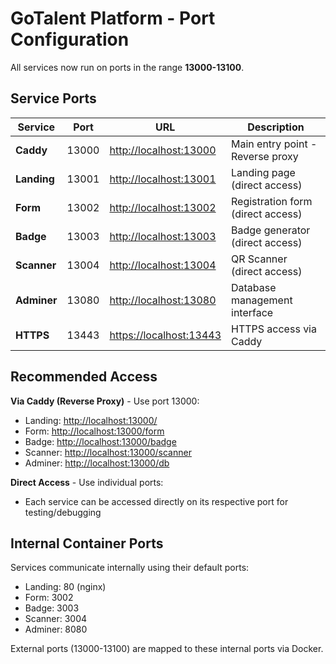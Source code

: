 # GoTalent Platform - Port Configuration

All services now run on ports in the range **13000-13100**.

## Service Ports

| Service | Port | URL | Description |
|---------|------|-----|-------------|
| **Caddy** | 13000 | <http://localhost:13000> | Main entry point - Reverse proxy |
| **Landing** | 13001 | <http://localhost:13001> | Landing page (direct access) |
| **Form** | 13002 | <http://localhost:13002> | Registration form (direct access) |
| **Badge** | 13003 | <http://localhost:13003> | Badge generator (direct access) |
| **Scanner** | 13004 | <http://localhost:13004> | QR Scanner (direct access) |
| **Adminer** | 13080 | <http://localhost:13080> | Database management interface |
| **HTTPS** | 13443 | <https://localhost:13443> | HTTPS access via Caddy |

## Recommended Access

**Via Caddy (Reverse Proxy)** - Use port 13000:

- Landing: <http://localhost:13000/>
- Form: <http://localhost:13000/form>
- Badge: <http://localhost:13000/badge>
- Scanner: <http://localhost:13000/scanner>
- Adminer: <http://localhost:13000/db>

**Direct Access** - Use individual ports:

- Each service can be accessed directly on its respective port for testing/debugging

## Internal Container Ports

Services communicate internally using their default ports:

- Landing: 80 (nginx)
- Form: 3002
- Badge: 3003
- Scanner: 3004
- Adminer: 8080

External ports (13000-13100) are mapped to these internal ports via Docker.

